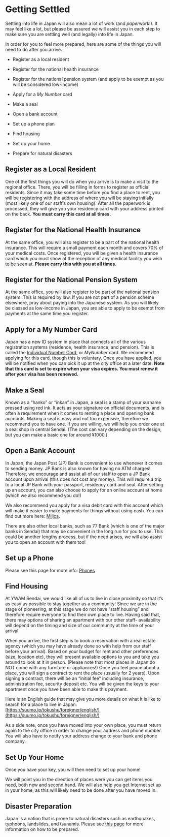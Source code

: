 # Getting Settled

Settling into life in Japan will also mean a lot of work (and *paper*work!). It may feel like a lot, but please be assured we will assist you in each step to make sure you are settling well (and legally) into life in Japan.

In order for you to feel more prepared, here are some of the things you will need to do after you arrive.

* Register as a local resident

* Register for the national health insurance

* Register for the national pension system (and apply to be exempt as you will be considered low-income)

* Apply for a *My Number* card

* Make a seal

* Open a bank account

* Set up a phone plan

* Find housing

* Set up your home

* Prepare for natural disasters

## Register as a Local Resident

One of the first things you will do when you arrive is to make a visit to the regional office. There, you will be filling in forms to register as official residents. Since it may take some time before you find a place to rent, you will be registering with the address of where you will be staying initially (most likely one of our staff’s own housing). After all the paperwork is processed, they will give you your residency card with your address printed on the back. **You must carry this card at all times.**

## Register for the National Health Insurance

At the same office, you will also register to be a part of the national health insurance. This will require a small payment each month and covers 70% of your medical costs. Once registered, you will be given a health insurance card which you must show at the reception of any medical facility you wish to be seen at. **Please carry this with you at all times.**

## Register for the National Pension System

At the same office, you will also register to be part of the national pension system. This is required by law. If you are not part of a pension scheme elsewhere, pray about paying into the Japanese system. As you will likely be classed as low-income in Japan, you are able to apply to be exempt from payments at the same time you register.

## Apply for a My Number Card

Japan has a new ID system in place that connects all of the various registration systems (residence, health insurance, and pension). This is called the [Individual Number Card](https://www.kojinbango-card.go.jp/en/), or *MyNumber* card. We recommend applying for this card, though this is voluntary. Once you have applied, you will be notified when you can pick it up at the city office at a later date. **Note that this card is set to expire when your visa expires. You must renew it after your visa has been renewed.**

## Make a Seal

Known as a “hanko” or “inkan” in Japan, a seal is a stamp of your surname pressed using red ink. It acts as your signature on official documents, and is often a requirement when it comes to renting a place and opening bank accounts. Making a seal is easy and not too expensive, therefore we recommend you to have one. If you are willing, we will help you order one at a seal shop in central Sendai. (The cost can vary depending on the design, but you can make a basic one for around ¥1000.)

## Open a Bank Account

In Japan, the Japan Post (JP) Bank is convenient to use whenever it comes to sending money. JP Bank is also known for having no ATM charges! Therefore, we encourage and assist all of our staff to open a JP Bank account upon arrival (this does not cost any money). This will require a trip to a local JP Bank with your passport, residency card and seal. After setting up an account, you can also choose to apply for an online account at home (which we also recommend you do!)

We also recommend you apply for a visa debit card with this account which will make it easier to make payments for things without using cash. You can find out more here: [Mijica](https://www.jp-bank.japanpost.jp/kojin/card/mijica/kj_crd_mij_index.html).

There are also other local banks, such as 77 Bank (which is one of the major banks in Sendai) that may be convenient in the long run for you to use. This could be another lengthy process, but if the need arises, we will also assist you to open an account with them too!

## Set up a Phone

Please see this page for more info: [Phones](phones.md)

## Find Housing

At YWAM Sendai, we would like all of us to live in close proximity so that it’s as easy as possible to stay together as a community! Since we are in the stage of pioneering, at this stage we do not have “staff housing” and therefore require everyone to find their own place to live. Having said that, there may options of sharing an apartment with our other staff- availability will depend on the timing and size of our community at the time of your arrival.

When you arrive, the first step is to book a reservation with a real estate agency (which you may have already done so with help from our staff before your arrival). Based on your budget for rent and other preferences (size, location etc), they will present available options to you and take you around to look at it in person. (Please note that most places in Japan do NOT come with any furniture or appliances!) Once you feel peace about a place, you will sign a contract to rent the place (usually for 2 years). Upon signing a contract, there will be an “initial fee” including insurance, administration fee, security deposit etc. You will be given the keys to your apartment once you have been able to make this payment.

Here is an English guide that may give you more details on what it is like to search for a place to live in Japan: [https://suumo.jp/tokushu/foreigner/english/](https://suumo.jp/tokushu/foreigner/english/)

As a side note, once you have moved into your own place, you must return again to the city office in order to change your address and phone number. You will also have to notify your address change to your bank and phone company.

## Set Up Your Home

Once you have your key, you will then need to set up your home!

We will point you in the direction of places were you can get items you need, both new and second hand. We will also help you get Internet set up in your home, as this will likely need to be done after you have moved in.

## Disaster Preparation

Japan is a nation that is prone to natural disasters such as earthquakes, typhoons, landslides, and tsunamis. Please see [this page](disaster.md) for more information on how to be prepared.
